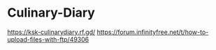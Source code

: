 # Culinary-Diary
https://ksk-culinarydiary.rf.gd/
https://forum.infinityfree.net/t/how-to-upload-files-with-ftp/49306
